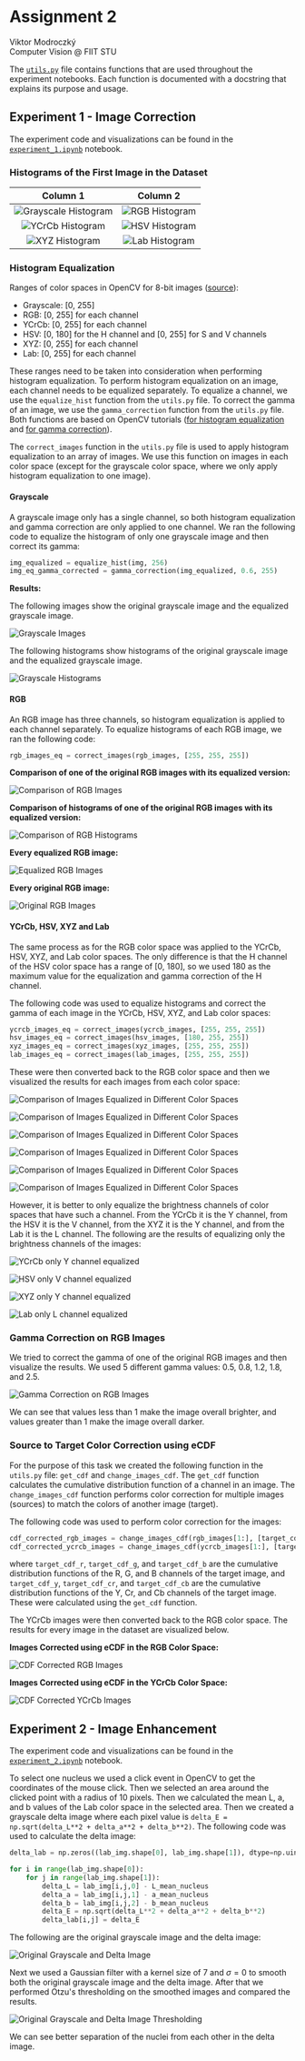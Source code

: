 # Assignment 2

Viktor Modroczký\
Computer Vision @ FIIT STU

The [`utils.py`](utils.py) file contains functions that are used throughout the experiment notebooks. Each function is documented with a docstring that explains its purpose and usage.

## Experiment 1 - Image Correction

The experiment code and visualizations can be found in the [`experiment_1.ipynb`](experiment_1.ipynb) notebook.

### Histograms of the First Image in the Dataset

Column 1 | Column 2
:---: | :---:
![Grayscale Histogram](images/gray_hist.png) | ![RGB Histogram](images/rgb_hist.png)
![YCrCb Histogram](images/ycrcb_hist.png) | ![HSV Histogram](images/hsv_hist.png)
![XYZ Histogram](images/xyz_hist.png) | ![Lab Histogram](images/lab_hist.png)

### Histogram Equalization

Ranges of color spaces in OpenCV for 8-bit images ([source](https://docs.opencv.org/4.9.0/de/d25/imgproc_color_conversions.html)):

- Grayscale: [0, 255]
- RGB: [0, 255] for each channel
- YCrCb: [0, 255] for each channel
- HSV: [0, 180] for the H channel and [0, 255] for S and V channels
- XYZ: [0, 255] for each channel
- Lab: [0, 255] for each channel

These ranges need to be taken into consideration when performing histogram equalization. To perform histogram equalization on an image, each channel needs to be equalized separately. To equalize a channel, we use the `equalize_hist` function from the `utils.py` file. To correct the gamma of an image, we use the `gamma_correction` function from the `utils.py` file. Both functions are based on OpenCV tutorials ([for histogram equalization](https://docs.opencv.org/4.9.0/d4/d1b/tutorial_histogram_equalization.html) and [for gamma correction](https://docs.opencv.org/4.9.0/d3/dc1/tutorial_basic_linear_transform.html)).

The `correct_images` function in the `utils.py` file is used to apply histogram equalization to an array of images. We use this function on images in each color space (except for the grayscale color space, where we only apply histogram equalization to one image).

#### Grayscale

A grayscale image only has a single channel, so both histogram equalization and gamma correction are only applied to one channel. We ran the following code to equalize the histogram of only one grayscale image and then correct its gamma:

```python
img_equalized = equalize_hist(img, 256)
img_eq_gamma_corrected = gamma_correction(img_equalized, 0.6, 255)
```

**Results:**

The following images show the original grayscale image and the equalized grayscale image.

![Grayscale Images](images/grayscale_images.png)

The following histograms show histograms of the original grayscale image and the equalized grayscale image.

![Grayscale Histograms](images/grayscale_histograms.png)

#### RGB

An RGB image has three channels, so histogram equalization is applied to each channel separately. To equalize histograms of each RGB image, we ran the following code:

```python
rgb_images_eq = correct_images(rgb_images, [255, 255, 255])
```

**Comparison of one of the original RGB images with its equalized version:**

![Comparison of RGB Images](images/rgb_image_comparison.png)

**Comparison of histograms of one of the original RGB images with its equalized version:**

![Comparison of RGB Histograms](images/rgb_histograms_comparison.png)

**Every equalized RGB image:**

![Equalized RGB Images](images/every_rgb_img_equalized.png)

**Every original RGB image:**

![Original RGB Images](images/every_rgb_image.png)

#### YCrCb, HSV, XYZ and Lab

The same process as for the RGB color space was applied to the YCrCb, HSV, XYZ, and Lab color spaces. The only difference is that the H channel of the HSV color space has a range of [0, 180], so we used 180 as the maximum value for the equalization and gamma correction of the H channel.

The following code was used to equalize histograms and correct the gamma of each image in the YCrCb, HSV, XYZ, and Lab color spaces:

```python
ycrcb_images_eq = correct_images(ycrcb_images, [255, 255, 255])
hsv_images_eq = correct_images(hsv_images, [180, 255, 255])
xyz_images_eq = correct_images(xyz_images, [255, 255, 255])
lab_images_eq = correct_images(lab_images, [255, 255, 255])
```

These were then converted back to the RGB color space and then we visualized the results for each images from each color space:

![Comparison of Images Equalized in Different Color Spaces](images/every_color_space_1.png)

![Comparison of Images Equalized in Different Color Spaces](images/every_color_space_2.png)

![Comparison of Images Equalized in Different Color Spaces](images/every_color_space_3.png)

![Comparison of Images Equalized in Different Color Spaces](images/every_color_space_4.png)

![Comparison of Images Equalized in Different Color Spaces](images/every_color_space_5.png)

![Comparison of Images Equalized in Different Color Spaces](images/every_color_space_6.png)

However, it is better to only equalize the brightness channels of color spaces that have such a channel. From the YCrCb it is the Y channel, from the HSV it is the V channel, from the XYZ it is the Y channel, and from the Lab it is the L channel. The following are the results of equalizing only the brightness channels of the images:

![YCrCb only Y channel equalized](images/ycrcb_only_y.png)

![HSV only V channel equalized](images/hsv_only_v.png)

![XYZ only Y channel equalized](images/xyz_only_y.png)

![Lab only L channel equalized](images/lab_only_l.png)

### Gamma Correction on RGB Images

We tried to correct the gamma of one of the original RGB images and then visualize the results. We used 5 different gamma values: 0.5, 0.8, 1.2, 1.8, and 2.5.

![Gamma Correction on RGB Images](images/rgb_gammas.png)

We can see that values less than 1 make the image overall brighter, and values greater than 1 make the image overall darker.

### Source to Target Color Correction using eCDF

For the purpose of this task we created the following function in the `utils.py` file: `get_cdf` and `change_images_cdf`. The `get_cdf` function calculates the cumulative distribution function of a channel in an image. The `change_images_cdf` function performs color correction for multiple images (sources) to match the colors of another image (target).

The following code was used to perform color correction for the images:

```python
cdf_corrected_rgb_images = change_images_cdf(rgb_images[1:], [target_cdf_r, target_cdf_g, target_cdf_b])
cdf_corrected_ycrcb_images = change_images_cdf(ycrcb_images[1:], [target_cdf_y, target_cdf_cr, target_cdf_cb])
```

where `target_cdf_r`, `target_cdf_g`, and `target_cdf_b` are the cumulative distribution functions of the R, G, and B channels of the target image, and `target_cdf_y`, `target_cdf_cr`, and `target_cdf_cb` are the cumulative distribution functions of the Y, Cr, and Cb channels of the target image. These were calculated using the `get_cdf` function.

The YCrCb images were then converted back to the RGB color space. The results for every image in the dataset are visualized below.

**Images Corrected using eCDF in the RGB Color Space:**

![CDF Corrected RGB Images](images/cdf_corrected_rgb.png)

**Images Corrected using eCDF in the YCrCb Color Space:**

![CDF Corrected YCrCb Images](images/cdf_corrected_ycrcb.png)

## Experiment 2 - Image Enhancement

The experiment code and visualizations can be found in the [`experiment_2.ipynb`](experiment_2.ipynb) notebook.

To select one nucleus we used a click event in OpenCV to get the coordinates of the mouse click. Then we selected an area around the clicked point with a radius of 10 pixels. Then we calculated the mean L, a, and b values of the Lab color space in the selected area. Then we created a grayscale delta image where each pixel value is `delta_E = np.sqrt(delta_L**2 + delta_a**2 + delta_b**2)`. The following code was used to calculate the delta image:

```python
delta_lab = np.zeros((lab_img.shape[0], lab_img.shape[1]), dtype=np.uint8)

for i in range(lab_img.shape[0]):
    for j in range(lab_img.shape[1]):
        delta_L = lab_img[i,j,0] - L_mean_nucleus
        delta_a = lab_img[i,j,1] - a_mean_nucleus
        delta_b = lab_img[i,j,2] - b_mean_nucleus
        delta_E = np.sqrt(delta_L**2 + delta_a**2 + delta_b**2)
        delta_lab[i,j] = delta_E
```

The following are the original grayscale image and the delta image:

![Original Grayscale and Delta Image](images/orig_vs_delta.png)

Next we used a Gaussian filter with a kernel size of 7 and $\sigma = 0$ to smooth both the original grayscale image and the delta image. After that we performed Otzu's thresholding on the smoothed images and compared the results.

![Original Grayscale and Delta Image Thresholding](images/orig_vs_delta_otzu.png)

We can see better separation of the nuclei from each other in the delta image.
